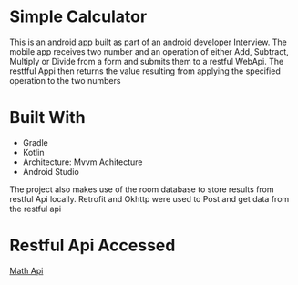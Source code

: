 # Simple Calculator

This is an android app built as part of an android developer Interview.
The mobile app receives two number and an operation of either Add, Subtract, Multiply or Divide from
a form and submits them to a restful WebApi. The restfful Appi then returns the value resulting from applying the specified operation to the two numbers

# Built With

* Gradle
* Kotlin 
* Architecture: Mvvm Achitecture
* Android Studio

The project also makes use of the room database to store results from restful Api locally.
Retrofit and Okhttp were used to Post and get data from the restful api

# Restful Api Accessed

[Math Api](http://api.mathjs.org/)



